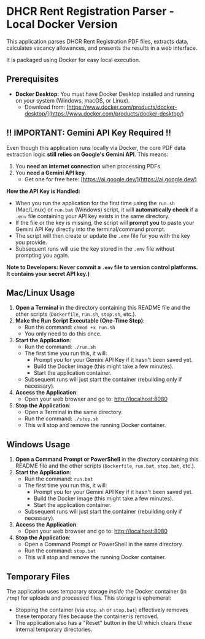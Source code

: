 # DHCR Rent Registration Parser - Local Docker Version

This application parses DHCR Rent Registration PDF files, extracts data, calculates vacancy allowances, and presents the results in a web interface.

It is packaged using Docker for easy local execution.

## Prerequisites

*   **Docker Desktop**: You must have Docker Desktop installed and running on your system (Windows, macOS, or Linux).
    *   Download from: [https://www.docker.com/products/docker-desktop/](https://www.docker.com/products/docker-desktop/)

## !! IMPORTANT: Gemini API Key Required !!

Even though this application runs locally via Docker, the core PDF data extraction logic **still relies on Google's Gemini API**. This means:

1.  You **need an internet connection** when processing PDFs.
2.  You **need a Gemini API key**.
    *   Get one for free here: [https://ai.google.dev/](https://ai.google.dev/)

**How the API Key is Handled:**

*   When you run the application for the first time using the `run.sh` (Mac/Linux) or `run.bat` (Windows) script, it will **automatically check** if a `.env` file containing your API key exists in the same directory.
*   If the file or the key is missing, the script will **prompt you** to paste your Gemini API Key directly into the terminal/command prompt.
*   The script will then create or update the `.env` file for you with the key you provide.
*   Subsequent runs will use the key stored in the `.env` file without prompting you again.

**Note to Developers: Never commit a `.env` file to version control platforms. It contains your secret API key.)**

## Mac/Linux Usage

1.  **Open a Terminal** in the directory containing this README file and the other scripts (`Dockerfile`, `run.sh`, `stop.sh`, etc.).
2.  **Make the Run Script Executable (One-Time Step)**:
    *   Run the command: `chmod +x run.sh`
    *   You only need to do this once.
3.  **Start the Application**:
    *   Run the command: `./run.sh`
    *   The first time you run this, it will:
        *   Prompt you for your Gemini API Key if it hasn't been saved yet.
        *   Build the Docker image (this might take a few minutes).
        *   Start the application container.
    *   Subsequent runs will just start the container (rebuilding only if necessary).
4.  **Access the Application**:
    *   Open your web browser and go to: [http://localhost:8080](http://localhost:8080)
5.  **Stop the Application**:
    *   Open a Terminal in the same directory.
    *   Run the command: `./stop.sh`
    *   This will stop and remove the running Docker container.

## Windows Usage

1.  **Open a Command Prompt or PowerShell** in the directory containing this README file and the other scripts (`Dockerfile`, `run.bat`, `stop.bat`, etc.).
2.  **Start the Application**:
    *   Run the command: `run.bat`
    *   The first time you run this, it will:
        *   Prompt you for your Gemini API Key if it hasn't been saved yet.
        *   Build the Docker image (this might take a few minutes).
        *   Start the application container.
    *   Subsequent runs will just start the container (rebuilding only if necessary).
3.  **Access the Application**:
    *   Open your web browser and go to: [http://localhost:8080](http://localhost:8080)
4.  **Stop the Application**:
    *   Open a Command Prompt or PowerShell in the same directory.
    *   Run the command: `stop.bat`
    *   This will stop and remove the running Docker container.

## Temporary Files

The application uses temporary storage *inside* the Docker container (in `/tmp`) for uploads and processed files. This storage is ephemeral:

*   Stopping the container (via `stop.sh` or `stop.bat`) effectively removes these temporary files because the container is removed.
*   The application also has a "Reset" button in the UI which clears these internal temporary directories. 